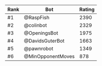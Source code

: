 Rank|Bot|Rating
---|---|---
#1|@RaspFish|2390
#2|@colinbot|2329
#3|@OpeningsBot|1975
#4|@DavidsGuterBot|1663
#5|@pawnrobot|1349
#6|@MinOpponentMoves|878
